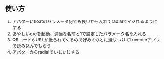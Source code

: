 ## 使い方  
1. アバターにfloatのパラメータ何でも良いから入れてradialでイジれるようにする  
2. あやしいexeを起動、適当な名前と1で設定したパラメータ名を入れる  
3. QRコードのURLが送られてくるので好みのひとに送りつけてLovenseアプリで読み込んでもらう  
4. アバターからradialでいじいじする